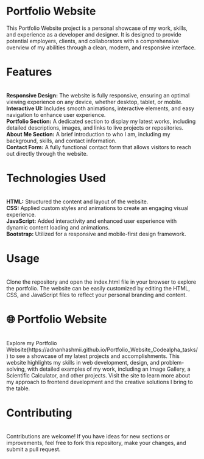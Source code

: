 # Portfolio Website
This Portfolio Website project is a personal showcase of my work, skills, and experience as a developer and designer. It is designed to provide potential employers, clients, and collaborators with a comprehensive overview of my abilities through a clean, modern, and responsive interface.
<br>
<h1>Features</h1>
<br>
<b>Responsive Design:</b> The website is fully responsive, ensuring an optimal viewing experience on any device, whether desktop, tablet, or mobile.
<br>
<b>Interactive UI:</b> Includes smooth animations, interactive elements, and easy navigation to enhance user experience.
<br>
<b>Portfolio Section:</b> A dedicated section to display my latest works, including detailed descriptions, images, and links to live projects or repositories.
<br>
<b>About Me Section:</b> A brief introduction to who I am, including my background, skills, and contact information.
<br>
<b>Contact Form:</b> A fully functional contact form that allows visitors to reach out directly through the website.
<br>
<h1>Technologies Used</h1>
<br>
<b>HTML:</b> Structured the content and layout of the website.
<br>
<b>CSS:</b> Applied custom styles and animations to create an engaging visual experience.
<br>
<b>JavaScript:</b> Added interactivity and enhanced user experience with dynamic content loading and animations.
<br>
<b>Bootstrap:</b> Utilized for a responsive and mobile-first design framework.
<br>
<h1>Usage</h1>
<br>
Clone the repository and open the index.html file in your browser to explore the portfolio. The website can be easily customized by editing the HTML, CSS, and JavaScript files to reflect your personal branding and content.
<br>
<h1>🌐 Portfolio Website</h1>
<br>
Explore my Portfolio Website(https://adnanhashmii.github.io/Portfolio_Website_Codealpha_tasks/) to see a showcase of my latest projects and accomplishments. This website highlights my skills in web development, design, and problem-solving, with detailed examples of my work, including an Image Gallery, a Scientific Calculator, and other projects. Visit the site to learn more about my approach to frontend development and the creative solutions I bring to the table.
<br>
<h1>Contributing</h1>
<br>
Contributions are welcome! If you have ideas for new sections or improvements, feel free to fork this repository, make your changes, and submit a pull request.

